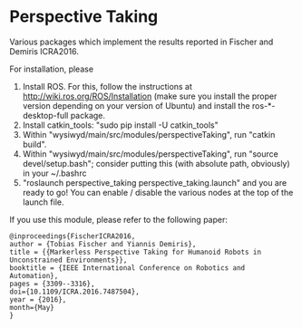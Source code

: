 Perspective Taking
======= 

Various packages which implement the results reported in Fischer and Demiris ICRA2016.

For installation, please

1. Install ROS. For this, follow the instructions at http://wiki.ros.org/ROS/Installation (make sure you install the proper version depending on your version of Ubuntu) and install the ros-*-desktop-full package.
2. Install catkin_tools: "sudo pip install -U catkin_tools"
3. Within "wysiwyd/main/src/modules/perspectiveTaking", run "catkin build".
4. Within "wysiwyd/main/src/modules/perspectiveTaking", run "source devel/setup.bash"; consider putting this (with absolute path, obviously) in your ~/.bashrc
5. "roslaunch perspective_taking perspective_taking.launch" and you are ready to go! You can enable / disable the various nodes at the top of the launch file.

If you use this module, please refer to the following paper:
```
@inproceedings{FischerICRA2016,
author = {Tobias Fischer and Yiannis Demiris},
title = {{Markerless Perspective Taking for Humanoid Robots in Unconstrained Environments}},
booktitle = {IEEE International Conference on Robotics and Automation},
pages = {3309--3316},
doi={10.1109/ICRA.2016.7487504},
year = {2016},
month={May}
}
```
